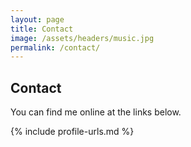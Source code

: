```yaml
---
layout: page
title: Contact
image: /assets/headers/music.jpg
permalink: /contact/
---
```


## Contact

You can find me online at the links below. 

{% include profile-urls.md %}
